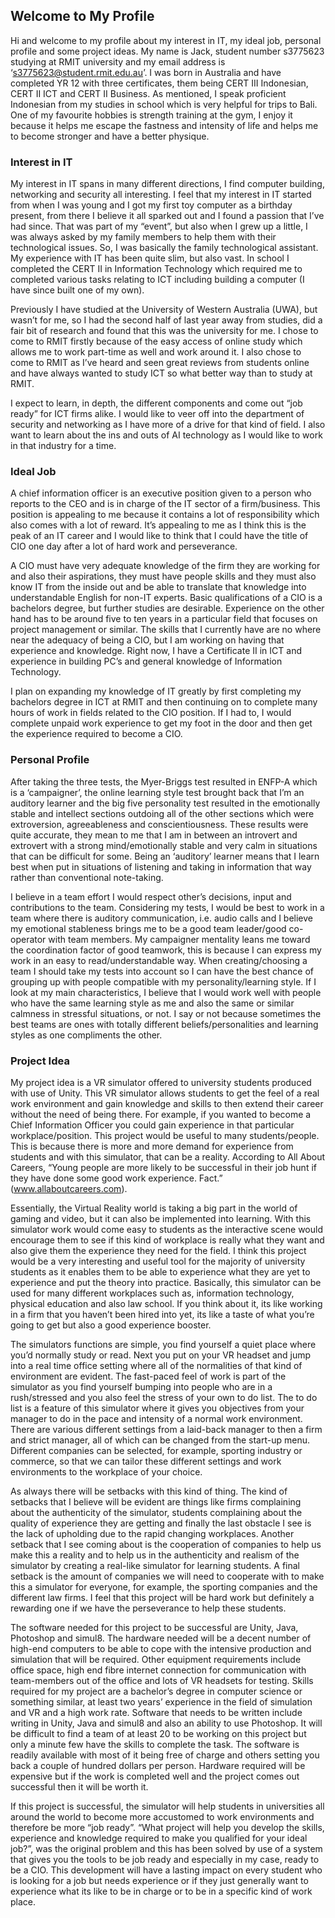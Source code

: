 ## Welcome to My Profile
Hi and welcome to my profile about my interest in IT, my ideal job, personal profile and some project ideas. My name is Jack, student number s3775623 studying at RMIT university and my email address is ‘s3775623@student.rmit.edu.au’. I was born in Australia and have completed YR 12 with three certificates, them being CERT III Indonesian, CERT II ICT and CERT II Business. As mentioned, I speak proficient Indonesian from my studies in school which is very helpful for trips to Bali. One of my favourite hobbies is strength training at the gym, I enjoy it because it helps me escape the fastness and intensity of life and helps me to become stronger and have a better physique. 

### Interest in IT
My interest in IT spans in many different directions, I find computer building, networking and security all interesting. I feel that my interest in IT started from when I was young and I got my first toy computer as a birthday present, from there I believe it all sparked out and I found a passion that I’ve had since. That was part of my “event”, but also when I grew up a little, I was always asked by my family members to help them with their technological issues. So, I was basically the family technological assistant. My experience with IT has been quite slim, but also vast. In school I completed the CERT II in Information Technology which required me to completed various tasks relating to ICT including building a computer (I have since built one of my own). 

Previously I have studied at the University of Western Australia (UWA), but wasn’t for me, so I had the second half of last year away from studies, did a fair bit of research and found that this was the university for me. I chose to come to RMIT firstly because of the easy access of online study which allows me to work part-time as well and work around it. I also chose to come to RMIT as I’ve heard and seen great reviews from students online and have always wanted to study ICT so what better way than to study at RMIT. 

I expect to learn, in depth, the different components and come out “job ready” for ICT firms alike. I would like to veer off into the department of security and networking as I have more of a drive for that kind of field. I also want to learn about the ins and outs of AI technology as I would like to work in that industry for a time. 

### Ideal Job
A chief information officer is an executive position given to a person who reports to the CEO and is in charge of the IT sector of a firm/business. This position is appealing to me because it contains a lot of responsibility which also comes with a lot of reward. It’s appealing to me as I think this is the peak of an IT career and I would like to think that I could have the title of CIO one day after a lot of hard work and perseverance. 

A CIO must have very adequate knowledge of the firm they are working for and also their aspirations, they must have people skills and they must also know IT from the inside out and be able to translate that knowledge into understandable English for non-IT experts. Basic qualifications of a CIO is a bachelors degree, but further studies are desirable. Experience on the other hand has to be around five to ten years in a particular field that focuses on project management or similar. The skills that I currently have are no where near the adequacy of being a CIO, but I am working on having that experience and knowledge. Right now, I have a Certificate II in ICT and experience in building PC’s and general knowledge of Information Technology. 

I plan on expanding my knowledge of IT greatly by first completing my bachelors degree in ICT at RMIT and then continuing on to complete many hours of work in fields related to the CIO position. If I had to, I would complete unpaid work experience to get my foot in the door and then get the experience required to become a CIO. 

### Personal Profile
After taking the three tests, the Myer-Briggs test resulted in ENFP-A which is a ‘campaigner’, the online learning style test brought back that I’m an auditory learner and the big five personality test resulted in the emotionally stable and intellect sections outdoing all of the other sections which were extroversion, agreeableness and conscientiousness. These results were quite accurate, they mean to me that I am in between an introvert and extrovert with a strong mind/emotionally stable and very calm in situations that can be difficult for some. Being an ‘auditory’ learner means that I learn best when put in situations of listening and taking in information that way rather than conventional note-taking. 

I believe in a team effort I would respect other’s decisions, input and contributions to the team. Considering my tests, I would be best to work in a team where there is auditory communication, i.e. audio calls and I believe my emotional stableness brings me to be a good team leader/good co-operator with team members. My campaigner mentality leans me toward the coordination factor of good teamwork, this is because I can express my work in an easy to read/understandable way. When creating/choosing a team I should take my tests into account so I can have the best chance of grouping up with people compatible with my personality/learning style. If I look at my main characteristics, I believe that I would work well with people who have the same learning style as me and also the same or similar calmness in stressful situations, or not. I say or not because sometimes the best teams are ones with totally different beliefs/personalities and learning styles as one compliments the other.

### Project Idea
My project idea is a VR simulator offered to university students produced with use of Unity. This VR simulator allows students to get the feel of a real work environment and gain knowledge and skills to then extend their career without the need of being there. For example, if you wanted to become a Chief Information Officer you could gain experience in that particular workplace/position. This project would be useful to many students/people. This is because there is more and more demand for experience from students and with this simulator, that can be a reality. According to All About Careers, “Young people are more likely to be successful in their job hunt if they have done some good work experience. Fact.” (www.allaboutcareers.com). 



Essentially, the Virtual Reality world is taking a big part in the world of gaming and video, but it can also be implemented into learning. With this simulator work would come easy to students as the interactive scene would encourage them to see if this kind of workplace is really what they want and also give them the experience they need for the field. I think this project would be a very interesting and useful tool for the majority of university students as it enables them to be able to experience what they are yet to experience and put the theory into practice. Basically, this simulator can be used for many different workplaces such as, information technology, physical education and also law school. If you think about it, its like working in a firm that you haven’t been hired into yet, its like a taste of what you’re going to get but also a good experience booster. 

The simulators functions are simple, you find yourself a quiet place where you’d normally study or read. Next you put on your VR headset and jump into a real time office setting where all of the normalities of that kind of environment are evident. The fast-paced feel of work is part of the simulator as you find yourself bumping into people who are in a rush/stressed and you also feel the stress of your own to do list. The to do list is a feature of this simulator where it gives you objectives from your manager to do in the pace and intensity of a normal work environment. There are various different settings from a laid-back manager to then a firm and strict manager, all of which can be changed from the start-up menu. Different companies can be selected, for example, sporting industry or commerce, so that we can tailor these different settings and work environments to the workplace of your choice. 

As always there will be setbacks with this kind of thing. The kind of setbacks that I believe will be evident are things like firms complaining about the authenticity of the simulator, students complaining about the quality of experience they are getting and finally the last obstacle I see is the lack of upholding due to the rapid changing workplaces. Another setback that I see coming about is the cooperation of companies to help us make this a reality and to help us in the authenticity and realism of the simulator by creating a real-like simulator for learning students. A final setback is the amount of companies we will need to cooperate with to make this a simulator for everyone, for example, the sporting companies and the different law firms. I feel that this project will be hard work but definitely a rewarding one if we have the perseverance to help these students. 

The software needed for this project to be successful are Unity, Java, Photoshop and simul8. The hardware needed will be a decent number of high-end computers to be able to cope with the intensive production and simulation that will be required. Other equipment requirements include office space, high end fibre internet connection for communication with team-members out of the office and lots of VR headsets for testing. Skills required for my project are a bachelor’s degree in computer science or something similar, at least two years’ experience in the field of simulation and VR and a high work rate. Software that needs to be written include writing in Unity, Java and simul8 and also an ability to use Photoshop. It will be difficult to find a team of at least 20 to be working on this project but only a minute few have the skills to complete the task. The software is readily available with most of it being free of charge and others setting you back a couple of hundred dollars per person. Hardware required will be expensive but if the work is completed well and the project comes out successful then it will be worth it.

If this project is successful, the simulator will help students in universities all around the world to become more accustomed to work environments and therefore be more “job ready”. “What project will help you develop the skills, experience and knowledge required to make you qualified for your ideal job?”, was the original problem and this has been solved by use of a system that gives you the tools to be job ready and especially in my case, ready to be a CIO. This development will have a lasting impact on every student who is looking for a job but needs experience or if they just generally want to experience what its like to be in charge or to be in a specific kind of work place.





